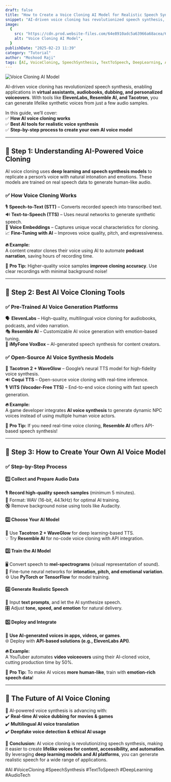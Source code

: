 ```yaml
---
draft: false
title: "How to Create a Voice Cloning AI Model for Realistic Speech Synthesis"
snippet: "AI-driven voice cloning has revolutionized speech synthesis, enabling applications in virtual assistants, audiobooks, dubbing, and personalized voiceovers. With tools like ElevenLabs, Resemble AI, and Tacotron, you can generate lifelike synthetic voices from just a few audio samples."
image:
  {
    src: "https://cdn.prod.website-files.com/64e8910adc5a63966a68acea/6717cb5a8295811297498693_voice-cloning-cover.png",
    alt: "Voice Cloning AI Model",
  }
publishDate: "2025-02-23 11:39"
category: "Tutorial"
author: "Moshood Raji"
tags: [AI, VoiceCloning, SpeechSynthesis, TextToSpeech, DeepLearning, AudioTech]
---
```


![Voice Cloning AI Model](https://cdn.prod.website-files.com/64e8910adc5a63966a68acea/6717cb5a8295811297498693_voice-cloning-cover.png)

AI-driven voice cloning has revolutionized speech synthesis, enabling applications in **virtual assistants, audiobooks, dubbing, and personalized voiceovers**. With tools like **ElevenLabs, Resemble AI, and Tacotron**, you can generate lifelike synthetic voices from just a few audio samples.

In this guide, we’ll cover:  
✅ **How AI voice cloning works**  
✅ **Best AI tools for realistic voice synthesis**  
✅ **Step-by-step process to create your own AI voice model**

---

## **🔹 Step 1: Understanding AI-Powered Voice Cloning**

AI voice cloning uses **deep learning and speech synthesis models** to replicate a person’s voice with natural intonation and emotions. These models are trained on real speech data to generate human-like audio.

### ✅ **How Voice Cloning Works**

🎙 **Speech-to-Text (STT)** – Converts recorded speech into transcribed text.  
🔊 **Text-to-Speech (TTS)** – Uses neural networks to generate synthetic speech.  
🧠 **Voice Embeddings** – Captures unique vocal characteristics for cloning.  
📈 **Fine-Tuning with AI** – Improves voice quality, pitch, and expressiveness.

**🔥 Example:**  
A content creator clones their voice using AI to automate **podcast narration**, saving hours of recording time.

📌 **Pro Tip:** Higher-quality voice samples **improve cloning accuracy**. Use clear recordings with minimal background noise!

---

## **🔹 Step 2: Best AI Voice Cloning Tools**

### ✅ **Pre-Trained AI Voice Generation Platforms**

🗣 **ElevenLabs** – High-quality, multilingual voice cloning for audiobooks, podcasts, and video narration.  
🎭 **Resemble AI** – Customizable AI voice generation with emotion-based tuning.  
💬 **iMyFone VoxBox** – AI-generated speech synthesis for content creators.

### ✅ **Open-Source AI Voice Synthesis Models**

📢 **Tacotron 2 + WaveGlow** – Google’s neural TTS model for high-fidelity voice synthesis.  
🔊 **Coqui TTS** – Open-source voice cloning with real-time inference.  
🎙 **VITS (Vocoder-Free TTS)** – End-to-end voice cloning with fast speech generation.

**🔥 Example:**  
A game developer integrates **AI voice synthesis** to generate dynamic NPC voices instead of using multiple human voice actors.

📌 **Pro Tip:** If you need real-time voice cloning, **Resemble AI** offers API-based speech synthesis!

---

## **🔹 Step 3: How to Create Your Own AI Voice Model**

### ✅ **Step-by-Step Process**

#### **1️⃣ Collect and Prepare Audio Data**

🎙 **Record high-quality speech samples** (minimum 5 minutes).  
📂 Format: WAV (16-bit, 44.1kHz) for optimal AI training.  
🔇 Remove background noise using tools like Audacity.

#### **2️⃣ Choose Your AI Model**

🧠 Use **Tacotron 2 + WaveGlow** for deep learning-based TTS.  
💡 Try **Resemble AI** for no-code voice cloning with API integration.

#### **3️⃣ Train the AI Model**

🖥 Convert speech to **mel-spectrograms** (visual representation of sound).  
🔄 Fine-tune neural networks for **intonation, pitch, and emotional variation**.  
⚙️ Use **PyTorch or TensorFlow** for model training.

#### **4️⃣ Generate Realistic Speech**

💬 Input **text prompts**, and let the AI synthesize speech.  
🎛 Adjust **tone, speed, and emotion** for natural delivery.

#### **5️⃣ Deploy and Integrate**

📱 **Use AI-generated voices in apps, videos, or games**.  
🌐 Deploy with **API-based solutions (e.g., ElevenLabs API)**.

**🔥 Example:**  
A YouTuber automates **video voiceovers** using their AI-cloned voice, cutting production time by 50%.

📌 **Pro Tip:** To make AI voices **more human-like**, train with **emotion-rich speech data**!

---

## **🔹 The Future of AI Voice Cloning**

🔮 AI-powered voice synthesis is advancing with:  
✔️ **Real-time AI voice dubbing for movies & games**  
✔️ **Multilingual AI voice translation**  
✔️ **Deepfake voice detection & ethical AI usage**

🚀 **Conclusion:** AI voice cloning is revolutionizing speech synthesis, making it easier to create **lifelike voices for content, accessibility, and automation**. By leveraging **deep learning models and AI platforms**, you can generate realistic speech for a wide range of applications.

#AI #VoiceCloning #SpeechSynthesis #TextToSpeech #DeepLearning #AudioTech
